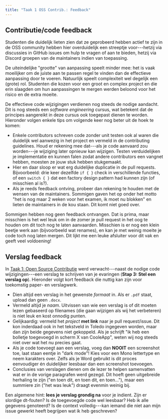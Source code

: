 ```yaml
---
title: "Taak 1 OSS Contrib.: Feedback"
---
```


## Contributie/code feedback

Studenten die duidelijk lieten zien dat ze geprobeerd hebben actief te zijn in de OSS community hebben hier overduidelijk een streeptje voor---hetzij via discussies in GitHub issues om hulp te vragen of aan te bieden, hetzij via Discord groepen van de maintainers indien van toepassing. 

De uiteindelijke "grootte" van aanpassing speelt minder mee: het is vaak moeilijker om de juiste aan te passen regel te vinden dan de effectieve aanpassing door te voeren. Natuurlijk speelt complexiteit wel degelijk een (grote) rol. Studenten die kozen voor een groot en complex project en die erin slaagden om hun aanpassingen te mergen werden beloond voor het risico en de extra moeite.

De effectieve code wijzigingen verdienen nog steeds de nodige aandacht. Dit is nog steeds een _software engineering_ cursus, wat betekent dat de principes aangereikt in deze cursus ook toegepast dienen te worden. Hieronder volgen enkele tips om volgende keer nog beter uit de hoek te komen:

- Enkele contributors schreven code zonder unit testen ook al waren die duidelijk wel aanwezig in het project en vermeld in de contributing guidelines. Houd er rekening mee dat---als je code aanvaard zou worden---je wijziging later opnieuw kan wijzigen. Testen verduidelijken je implementatie en kunnen falen zodat andere contributors een vangnet hebben, moesten ze jouw stuk hebben stukgemaakt.
- Hier en daar sloop er wat erg duidelijke duplicatie in de pull requests. Bijvoorbeeld: drie keer dezelfde `if { }` check in verschillende functies, of een `switch { }` dat een factory design pattern had kunnen zijn (of misschien al is?).
- Als je reeds feedback ontving, probeer dan rekening te houden met de wensen van de maintainers. Sommigen gaven het op onder het motto "het is nog maar 2 weken voor het examen, ik moet nu blokken" en lieten de maintainers in de kou staan. Dit komt niet goed over.


Sommigen hebben nog geen feedback ontvangen. Dat is prima, maar misschien is het wel leuk om in de zomer je pull request in het oog te houden om dit toch nog te laten aanvaarden. Misschien is er nog een klein beetje werk aan (bijvoorbeeld wat renames), en kan je met weinig moeite je code toch nog laten mergen. Dit lijkt me een leuke afsluiter voor dit vak en geeft veel voldoening!


## Verslag feedback

In [Taak 1: Open Source Contributie](/extra/taak-oss/) werd verwacht---naast de nodige code wijzigingen---een verslag te schrijven van je evaringen (**Stap 3: Stel een verslag op**). Hieronder volgt kort feedback die nuttig kan zijn voor toekomstig paper- en verslagwerk. 

- Dien altijd een verslag in het gewenste _formaat_ in. Als er `.pdf` staat, upload dan geen `.docx`.
- Vermeld altijd je _naam_. Uitvissen van wie een verslag is of dit moeten lezen gebaseerd op filenames (die gaan wijzigen als wij het verbeteren) is niet leuk en kost onnodig punten. 
- Gelijkaardig: vermeld het _project_ **met link** naar je pull request/issue. Dit kon inderdaad ook in het tekstveld in Toledo ingegeven worden, maar dan zijn beide gegevens niet gekoppeld. Als je schrijft "ik heb een bolletje toegevoegd in scherm X van CooleApp", weten wij nog steeds niet over wat het nu precies gaat. 
- Als je code toevoegt aan een verslag, voeg dan **NOOIT** een screenshot toe, laat staan eentje in "dark mode"! Kies voor een Mono lettertype en neem karakters over. Zelfs als je Word gebruikt is dit proces eenvoudiger én duidelijker leesbaar dan een screenshot toevoegen. 
- Conclusies van verslagen dienen om de lezer te helpen samenvatten wat er in de vorige paragrafen werd gezegd. Dit hoeft geen uitgebreide herhaling te zijn ("en toen dit, en toen dit, en toen..."), maar een summiere zin ("het was leuk") draagt evenmin weinig bij. 

Een algemene hint: **lees je verslag grondig na** voor je indient. Zijn er slordige dt-fouten? Is de toegevoegde code wel leesbaar? Heb ik alle gegevens genoteerd? Is de context volledig---kan iemand die niet aan mijn issue gewerkt heeft begrijpen wat ik heb geschreven? 
